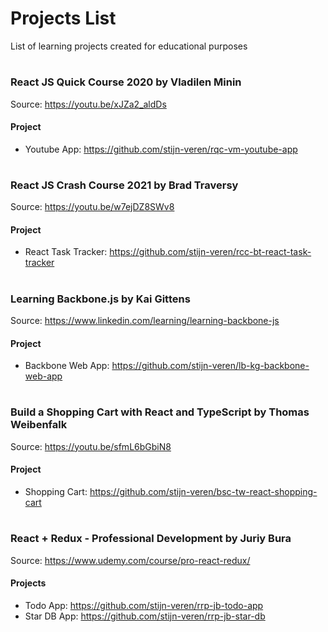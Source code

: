 # Projects List
List of learning projects created for educational purposes

#

### React JS Quick Course 2020 by Vladilen Minin
Source: https://youtu.be/xJZa2_aldDs

#### Project 
* Youtube App: https://github.com/stijn-veren/rqc-vm-youtube-app

#

### React JS Crash Course 2021 by Brad Traversy
Source: https://youtu.be/w7ejDZ8SWv8

#### Project 
* React Task Tracker: https://github.com/stijn-veren/rcc-bt-react-task-tracker

#

### Learning Backbone.js by Kai Gittens
Source: https://www.linkedin.com/learning/learning-backbone-js

#### Project 
* Backbone Web App: https://github.com/stijn-veren/lb-kg-backbone-web-app

#

### Build a Shopping Cart with React and TypeScript by Thomas Weibenfalk
Source: https://youtu.be/sfmL6bGbiN8

#### Project 
* Shopping Cart: https://github.com/stijn-veren/bsc-tw-react-shopping-cart

#

### React + Redux - Professional Development by Juriy Bura
Source: https://www.udemy.com/course/pro-react-redux/

#### Projects
* Todo App: https://github.com/stijn-veren/rrp-jb-todo-app
* Star DB App: https://github.com/stijn-veren/rrp-jb-star-db

#
